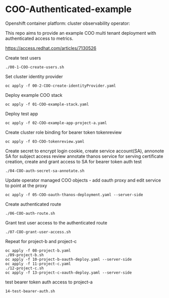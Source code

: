 # COO-Authenticated-example

Openshift container platform: cluster observability operator:

This repo aims to provide an example COO multi tenant deployment with authenticated access to metrics.

https://access.redhat.com/articles/7130526 

Create test users
```
./00-1-COO-create-users.sh
```
Set cluster identity provider
```
oc apply -f 00-2-COO-create-identityProvider.yaml
```
Deploy example COO stack
```
oc apply -f 01-COO-example-stack.yaml
```
Deploy test app
```
oc apply -f 02-COO-example-app-project-a.yaml  
```
Create cluster role binding for bearer token tokenreview
```
oc apply -f 03-COO-tokenreview.yaml 
```
Create secret to encrypt login cookie, create service account(SA), annonote SA for subject access review 
annotate thanos service for serving certificate creation, create and grant access to SA for bearer token auth test
```
./04-COO-auth-secret-sa-annotate.sh
```

Update operator managed COO objects - add oauth proxy and edit service to point at the proxy
```
oc apply -f 05-COO-oauth-thanos-deployment.yaml --server-side
```

Create authenticated route
```
./06-COO-auth-route.sh
```

Grant test user access to the authenticated route
```
./07-COO-grant-user-access.sh
```

Repeat for project-b and project-c
```
oc apply -f 08-project-b.yaml
./09-project-b.sh
oc apply -f 10-project-b-oauth-deploy.yaml --server-side
oc apply -f 11-project-c.yaml
./12-project-c.sh
oc apply -f 13-project-c-oauth-deploy.yaml --server-side
```
test bearer token auth access to project-a
```
14-test-bearer-auth.sh
```
